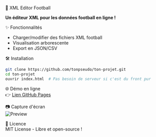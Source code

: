 🚀 XML Editor Football  

**Un éditeur XML pour les données football en ligne !**  

✨ Fonctionnalités  
- Charger/modifier des fichiers XML football  
- Visualisation arborescente  
- Export en JSON/CSV  

🛠️ Installation  
```bash
git clone https://github.com/tonpseudo/ton-projet.git
cd ton-projet
ouvrir index.html  # Pas besoin de serveur si c'est du front pur
```

🌐 Démo en ligne  
👉 [Lien GitHub Pages](https://tonpseudo.github.io/ton-projet/)  

📷 Capture d'écran  
![Preview](assets/preview.png)  

📝 Licence  
MIT License - Libre et open-source !
